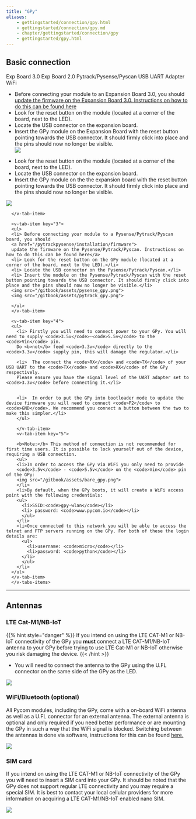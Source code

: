 ```yaml
---
title: "GPy"
aliases:
    - gettingstarted/connection/gpy.html
    - gettingstarted/connection/gpy.md
    - chapter/gettingstarted/connection/gpy
    - gettingstarted/gpy.html
---
```


## Basic connection


<div>
<v-tabs
    dark
    color="#1E1E3C"
    slider-color="red">
    <v-tab ripple key="1">Exp Board 3.0</v-tab>      
    <v-tab ripple key="2">Exp Board 2.0</v-tab>
    <v-tab ripple key="3"> Pytrack/Pysense/Pyscan</v-tab>
    <v-tab ripple key="4">USB UART Adapter</v-tab>
    <v-tab ripple key="5">WiFi</v-tab>
      <v-tabs-items>
      <v-tab-item key="1">
      <ul>
      <li> Before connecting your module to an Expansion Board 3.0, you should
      <a href="/pytrackpysense/installation/firmware">
      update the firmware on the Expansion Board 3.0. Instructions on how to do this can be found here</a></li>
      <li> Look for the reset button on the module (located at a corner of the board, next to the LED).</li>
      <li> Locate the USB connector on the expansion board.</li>
      <li> Insert the GPy module on the Expansion Board with the reset button pointing towards the USB connector. It should firmly click into place and the pins should now no longer be visible.</li>
      <img src="/gitbook/assets/expansion_board_3_gpy.png">
      </ul>
      </v-tab-item>
      <v-tab-item key="2">
        <ul>
      <li> Look for the reset button on the module (located at a corner of the board, next to the LED).
      <li> Locate the USB connector on the expansion board.
      <li> Insert the GPy module on the the expansion board with the reset button pointing towards the USB connector. It should firmly click into place and the pins should now no longer be visible.
      </ul>
      <img src="/gitbook/assets/expansion_board_2_gpy.png">

      </v-tab-item>

      <v-tab-item key="3">
      <ul>
      <li> Before connecting your module to a Pysense/Pytrack/Pyscan board, you should
      <a href="/pytrackpysense/installation/firmware">
      update the firmware on the Pysense/Pytrack/Pyscan. Instructions on how to do this can be found here</a>
      <li> Look for the reset button on the GPy module (located at a corner of the board, next to the LED).</li>
      <li> Locate the USB connector on the Pysense/Pytrack/Pyscan.</li>
      <li> Insert the module on the Pysense/Pytrack/Pyscan with the reset button pointing towards the USB connector. It should firmly click into place and the pins should now no longer be visible.</li>
      <img src="/gitbook/assets/pysense_gpy.png">
      <img src="/gitbook/assets/pytrack_gpy.png">

      </ul>
      </v-tab-item>

      <v-tab-item key="4">
      <ul>
        <li> Firstly you will need to connect power to your GPy. You will need to supply <code>3.5v</code>-<code>5.5v</code> to the <code>Vin</code> pin.
        Do <b>not</b> feed <code>3.3v</code> directly to the <code>3.3v</code> supply pin, this will damage the regulator.</li>

        <li>  The connect the <code>RX</code> and <code>TX</code> of your USB UART to the <code>TX</code> and <code>RX</code> of the GPy respectively.
        Please ensure you have the signal level of the UART adapter set to <code>3.3v</code> before connecting it.</li>


        <li>  In order to put the GPy into bootloader mode to update the device firmware you will need to connect <code>P2</code> to <code>GND</code>. We recommend you connect a button between the two to make this simpler.</li>
        </ul>

        </v-tab-item>
        <v-tab-item key="5">

        <b>Note:</b> This method of connection is not recommended for first time users. It is possible to lock yourself out of the device, requiring a USB connection.
        <ul>
        <li>In order to access the GPy via WiFi you only need to provide
        <code>3.5v</code> - <code>5.5v</code> on the <code>Vin</code> pin of the GPy:
        <img src="/gitbook/assets/bare_gpy.png">
        </li>
        <li>By default, when the GPy boots, it will create a WiFi access point with the following credentials:
        <ul>
          <li>SSID:<code>gpy-wlan</code></li>
          <li> password: <code>www.pycom.io</code></li>
          </ul>
        </li>
        <li>Once connected to this network you will be able to access the telnet and FTP servers running on the GPy. For both of these the login details are:
          <ul>
            <li>username: <code>micro</code></li>
            <li>password: <code>python</code></li>
          </li>        
          </ul>
        </li>
      </ul>
      </v-tab-item>                        
      </v-tabs-items>
  </v-tabs>
</div>

---

## Antennas

### LTE Cat-M1/NB-IoT

{{% hint style="danger" %}}
If you intend on using the LTE CAT-M1 or NB-IoT connectivity of the GPy you **must** connect a LTE CAT-M1/NB-IoT antenna to your GPy before trying to use LTE Cat-M1 or NB-IoT otherwise you risk damaging the device.
{{< /hint >}}

* You will need to connect the antenna to the GPy using the U.FL connector on the same side of the GPy as the LED.

![](/gitbook/assets/lte_ant_gpy.png)

### WiFi/Bluetooth (optional)

All Pycom modules, including the GPy, come with a on-board WiFi antenna as well as a U.FL connector for an external antenna. The external antenna is optional and only required if you need better performance or are mounting the GPy in such a way that the WiFi signal is blocked. Switching between the antennas is done via software, instructions for this can be found [here.](/firmwareapi/pycom/network/wlan)

![](/gitbook/assets/wifi_pigtail_ant_gpy.png)

### SIM card <a id="sim-card"></a>

If you intend on using the LTE CAT-M1 or NB-IoT connectivity of the GPy you will need to insert a SIM card into your GPy. It should be noted that the GPy does not support regular LTE connectivity and you may require a special SIM. It is best to contact your local cellular providers for more information on acquiring a LTE CAT-M1/NB-IoT enabled nano SIM.

![](/gitbook/assets/sim_gpy.png)
